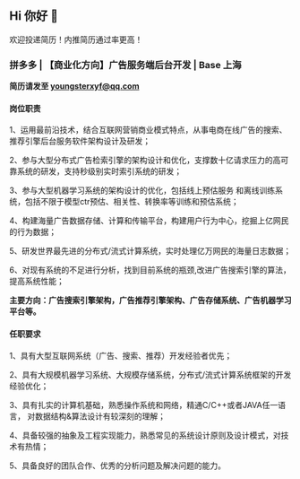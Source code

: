 ## Hi 你好 👋

欢迎投递简历！内推简历通过率更高！

### 拼多多 | 【商业化方向】广告服务端后台开发 | Base 上海

**简历请发至 youngsterxyf@qq.com**

#### 岗位职责

1、运用最前沿技术，结合互联网营销商业模式特点，从事电商在线广告的搜索、推荐引擎后台服务软件架构设计及研发；

2、参与大型分布式广告检索引擎的架构设计和优化，支撑数十亿请求压力的高可靠系统的研发，支持秒级别实时索引系统的研发；

3、参与大型机器学习系统的架构设计的优化，包括线上预估服务 和离线训练系统，包括不限于模型ctr预估、相关性、转换率等训练和预估系统；

4、构建海量广告数据存储、计算和传输平台，构建用户行为中心，挖掘上亿网民的行为数据；

5、研发世界最先进的分布式/流式计算系统，实时处理亿万网民的海量日志数据；

6、对现有系统的不足进行分析，找到目前系统的瓶颈,改进广告搜索引擎的算法，提高系统性能；

**主要方向：广告搜索引擎架构，广告推荐引擎架构、广告存储系统、广告机器学习平台等。**

#### 任职要求

1、具有大型互联网系统（广告、搜索、推荐）开发经验者优先；

2、具有大规模机器学习系统、大规模存储系统，分布式/流式计算系统框架的开发经验优化；

3、具有扎实的计算机基础，熟悉操作系统和网络，精通C/C++或者JAVA任一语言， 对数据结构&算法设计有较深刻的理解；

4、具备较强的抽象及工程实现能力，熟悉常见的系统设计原则及设计模式，对技术有热情；

5、具备良好的团队合作、优秀的分析问题及解决问题的能力。
